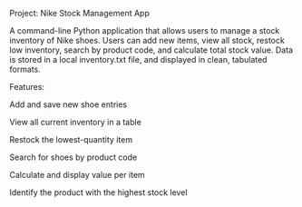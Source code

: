 Project: Nike Stock Management App

A command-line Python application that allows users to manage a stock inventory of Nike shoes. Users can add new items, view all stock, restock low inventory, search by product code, and calculate total stock value. Data is stored in a local inventory.txt file, and displayed in clean, tabulated formats.

Features:

Add and save new shoe entries

View all current inventory in a table

Restock the lowest-quantity item

Search for shoes by product code

Calculate and display value per item

Identify the product with the highest stock level
